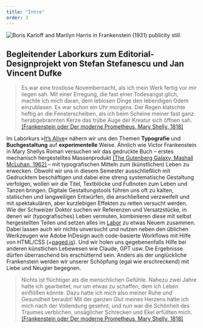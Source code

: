 ```yaml
---
title: "Intro"
order: 3
---
```


![Boris Karloff and Marilyn Harris in Frankenstein (1931) publicity still.](https://upload.wikimedia.org/wikipedia/commons/thumb/f/f7/Frankenstein_and_Maria_%28cropped%29.jpg/640px-Frankenstein_and_Maria_%28cropped%29.jpg)

## Begleitender Laborkurs zum Editorial-Designprojekt von Stefan Stefanescu und Jan Vincent Dufke

> Es war eine trostlose Novembernacht, als ich mein Werk fertig vor mir liegen sah. Mit einer Erregung, die fast einer Todesangst glich, machte ich mich daran, dem leblosen Dinge den lebendigen Odem einzublasen. Es war schon ein Uhr morgens. Der Regen klatschte heftig an die Fensterscheiben, als ich beim Scheine meiner fast ganz herabgebrannten Kerze das trübe Auge der Kreatur sich öffnen sah. 
> [[Frankenstein oder Der moderne Prometheus, Mary Shelly, 1818]](https://www.projekt-gutenberg.org/shelley/frankens/chap010.html)
 
Im Laborkurs »[It’s Alive](https://www.youtube.com/watch?v=HHUOnP8XnxA)« nähern wir uns den Themen **Typografie** und **Buchgestaltung** auf **experimentelle** Weise. Ähnlich wie Victor Frankenstein in Mary Shellys Roman versuchen wir das gedruckte Buch – erstes mechanisch hergestelltes Massenprodukt [[The Gutenberg Galaxy, Mashall McLuhan, 1962]](https://de.wikipedia.org/wiki/Gutenberg-Galaxis) – mit typografischen Mitteln zum (künstlichen) Leben zu erwecken. Obwohl wir uns in diesem Semester ausschließlich mit Gedrucktem beschäftigen und dabei eine streng systematische Gestaltung verfolgen, wollen wir die Titel, Textblöcke und Fußnoten zum Leben und Tanzen bringen. Digitale Gestaltungstools führen uns oft zu kalten, statischen und langweiligen Entwürfen, die anschließend verzweifelt und mit spektakulären, aber kurzlebigen Effekten zu retten versucht werden. Wie der Schweizer Doktor suchen wir Referenzen und Versatzstücke, in denen wir (typografisches) Leben vermuten, kombinieren diese mit selbst hergestellten Teilen und setzen alles im [Labor](https://pixelfed.de/i/web/profile/785098965221982232) zu etwas Neuem zusammen.  
Dabei lassen auch wir nichts unversucht und nutzen neben den üblichen Werkzeugen wie Adobe InDesign auch code-basierte Workflows mit Hilfe von HTML/CSS (+[paged.js](https://pagedjs.org)). Und wir holen uns gegebenenfalls Hilfe bei anderen künstlichen Lebewesen wie Claude, GPT usw. 
Die Ergebnisse dürfen überraschend bis erschütternd sein. Anders als der unglückliche Frankenstein werden wir unserer Schöpfung (egal wie erschreckend) mit Liebe und Neugier begegnen.

> Nichts ist flüchtiger als die menschlichen Gefühle. Nahezu zwei Jahre hatte ich gearbeitet, nur um etwas zu schaffen, dem ich Leben einflößen könnte. Dazu hatte ich mich also meiner Ruhe und Gesundheit beraubt! Mit der ganzen Glut meines Herzens hatte ich mich nach der Vollendung gesehnt, und nun war die Schönheit des Traumes verblichen, unsäglicher Schrecken und Ekel erfüllten mich.
> [[Frankenstein oder Der moderne Prometheus, Mary Shelly, 1818]](https://www.projekt-gutenberg.org/shelley/frankens/chap010.html)

